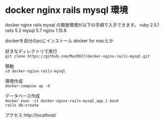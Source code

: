 # docker nginx rails mysql 環境
docker nginx rails mysql の開発環境が以下の手順で入手できます。
ruby 2.5.1
rails 5.2
mysql 5.7
nginx 1.15.8

dockerを自分のpcにインストール docker for macとか

好きなディレクトリで実行<br>
`git clone https://github.com/Mac0917/docker-nginx-rails-mysql.git`

移動<br>
`cd docker-nginx-rails-mysql`

環境作成<br>
`docker-compose up -d`

データベース作成<br>
`docker exec -it docker-nginx-rails-mysql_app_1 bash`<br>
`rails db:create`

アクセス
http://localhost/


